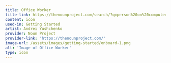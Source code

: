```yaml
---
title: Office Worker
title-link: https://thenounproject.com/search/?q=person%20on%20computer&i=3123855
content: icon
used-in: Getting Started
artist: Andrei Yushchenko
provider: Noun Project
provider-link: 'https://thenounproject.com/'
image-url: /assets/images/getting-started/onboard-1.png
alt: 'Image of Office Worker'
type: icon
---
```

